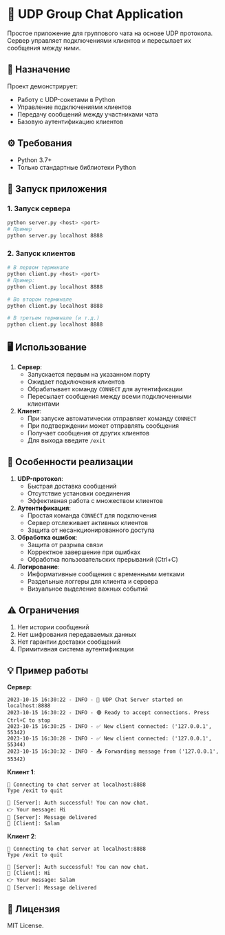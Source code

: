 # 💬 UDP Group Chat Application

Простое приложение для группового чата на основе UDP протокола. Сервер управляет подключениями клиентов и пересылает их сообщения между ними.

## 🎯 Назначение

Проект демонстрирует:
- Работу с UDP-сокетами в Python
- Управление подключениями клиентов
- Передачу сообщений между участниками чата
- Базовую аутентификацию клиентов

## ⚙️ Требования

- Python 3.7+
- Только стандартные библиотеки Python

## 🚀 Запуск приложения

### 1. Запуск сервера

```bash
python server.py <host> <port>
# Пример
python server.py localhost 8888
```

### 2. Запуск клиентов

```bash
# В первом терминале
python client.py <host> <port>
# Пример:
python client.py localhost 8888

# Во втором терминале
python client.py localhost 8888

# В третьем терминале (и т.д.)
python client.py localhost 8888
```

## 🖥️ Использование

1. **Сервер**:
    - Запускается первым на указанном порту
    - Ожидает подключения клиентов
    - Обрабатывает команду `CONNECT` для аутентификации
    - Пересылает сообщения между всеми подключенными клиентами
2. **Клиент**:
    - При запуске автоматически отправляет команду `CONNECT`
    - При подтверждении может отправлять сообщения
    - Получает сообщения от других клиентов
    - Для выхода введите `/exit`

## 🔧 Особенности реализации

1. **UDP-протокол**:
    - Быстрая доставка сообщений
    - Отсутствие установки соединения
    - Эффективная работа с множеством клиентов
2. **Аутентификация**:
    - Простая команда `CONNECT` для подключения
    - Сервер отслеживает активных клиентов
    - Защита от несанкционированного доступа
3. **Обработка ошибок**:
    - Защита от разрыва связи
    - Корректное завершение при ошибках
    - Обработка пользовательских прерываний (Ctrl+C)
4. **Логирование**:
    - Информативные сообщения с временными метками
    - Раздельные логгеры для клиента и сервера
    - Визуальное выделение важных событий

## ⚠️ Ограничения

1. Нет истории сообщений
2. Нет шифрования передаваемых данных
3. Нет гарантии доставки сообщений
4. Примитивная система аутентификации

## 💡 Пример работы

**Сервер**:

```text
2023-10-15 16:30:22 - INFO - 🚀 UDP Chat Server started on localhost:8888
2023-10-15 16:30:22 - INFO - 🟢 Ready to accept connections. Press Ctrl+C to stop
2023-10-15 16:30:25 - INFO - ✅ New client connected: ('127.0.0.1', 55342)
2023-10-15 16:30:28 - INFO - ✅ New client connected: ('127.0.0.1', 55344)
2023-10-15 16:30:32 - INFO - 📤 Forwarding message from ('127.0.0.1', 55342)
```

**Клиент 1**:

```text
🔌 Connecting to chat server at localhost:8888
Type /exit to quit

💬 [Server]: Auth successful! You can now chat.
👉 Your message: Hi
💬 [Server]: Message delivered
💬 [Client]: Salam
```

**Клиент 2**:

```text
🔌 Connecting to chat server at localhost:8888
Type /exit to quit

💬 [Server]: Auth successful! You can now chat.
💬 [Client]: Hi
👉 Your message: Salam
💬 [Server]: Message delivered
```

## 📜 Лицензия

MIT License.